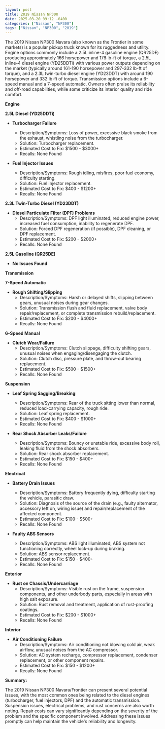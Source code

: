 ```yaml
---
layout: post
title: 2019 Nissan NP300
date: 2025-03-20 09:12 -0400
categories: ["Nissan", "NP300"]
tags: ["Nissan", "NP300", "2019"]
---
```

The 2019 Nissan NP300 Navara (also known as the Frontier in some markets) is a popular pickup truck known for its ruggedness and utility. Engine options commonly include a 2.5L inline-4 gasoline engine (QR25DE) producing approximately 166 horsepower and 178 lb-ft of torque, a 2.5L inline-4 diesel engine (YD25DDTi) with various power outputs depending on the market (typically around 161-190 horsepower and 297-332 lb-ft of torque), and a 2.3L twin-turbo diesel engine (YD23DDT) with around 190 horsepower and 332 lb-ft of torque. Transmission options include a 6-speed manual and a 7-speed automatic. Owners often praise its reliability and off-road capabilities, while some criticize its interior quality and ride comfort.

**Engine**

**2.5L Diesel (YD25DDTi)**

* **Turbocharger Failure**
    * Description/Symptoms: Loss of power, excessive black smoke from the exhaust, whistling noise from the turbocharger.
    * Solution: Turbocharger replacement.
    * Estimated Cost to Fix: $1500 - $3000+
    * Recalls: None Found

* **Fuel Injector Issues**
    * Description/Symptoms: Rough idling, misfires, poor fuel economy, difficulty starting.
    * Solution: Fuel injector replacement.
    * Estimated Cost to Fix: $400 - $1200+
    * Recalls: None Found

**2.3L Twin-Turbo Diesel (YD23DDT)**

* **Diesel Particulate Filter (DPF) Problems**
    * Description/Symptoms: DPF light illuminated, reduced engine power, increased fuel consumption, inability to regenerate DPF.
    * Solution: Forced DPF regeneration (if possible), DPF cleaning, or DPF replacement.
    * Estimated Cost to Fix: $200 - $2000+
    * Recalls: None Found

**2.5L Gasoline (QR25DE)**
* **No Issues Found**

**Transmission**

**7-Speed Automatic**

* **Rough Shifting/Slipping**
    * Description/Symptoms: Harsh or delayed shifts, slipping between gears, unusual noises during gear changes.
    * Solution: Transmission flush and fluid replacement, valve body repair/replacement, or complete transmission rebuild/replacement.
    * Estimated Cost to Fix: $200 - $4000+
    * Recalls: None Found

**6-Speed Manual**

* **Clutch Wear/Failure**
    * Description/Symptoms: Clutch slippage, difficulty shifting gears, unusual noises when engaging/disengaging the clutch.
    * Solution: Clutch disc, pressure plate, and throw-out bearing replacement.
    * Estimated Cost to Fix: $500 - $1500+
    * Recalls: None Found

**Suspension**

* **Leaf Spring Sagging/Breaking**
    * Description/Symptoms: Rear of the truck sitting lower than normal, reduced load-carrying capacity, rough ride.
    * Solution: Leaf spring replacement.
    * Estimated Cost to Fix: $400 - $1000+
    * Recalls: None Found

* **Rear Shock Absorber Leaks/Failure**
    * Description/Symptoms: Bouncy or unstable ride, excessive body roll, leaking fluid from the shock absorbers.
    * Solution: Rear shock absorber replacement.
    * Estimated Cost to Fix: $150 - $400+
    * Recalls: None Found

**Electrical**

* **Battery Drain Issues**
    * Description/Symptoms: Battery frequently dying, difficulty starting the vehicle, parasitic draw.
    * Solution: Diagnosis of the source of the drain (e.g., faulty alternator, accessory left on, wiring issue) and repair/replacement of the affected component.
    * Estimated Cost to Fix: $100 - $500+
    * Recalls: None Found

* **Faulty ABS Sensors**
    * Description/Symptoms: ABS light illuminated, ABS system not functioning correctly, wheel lock-up during braking.
    * Solution: ABS sensor replacement.
    * Estimated Cost to Fix: $150 - $400+
    * Recalls: None Found

**Exterior**

* **Rust on Chassis/Undercarriage**
    * Description/Symptoms: Visible rust on the frame, suspension components, and other underbody parts, especially in areas with high salt exposure.
    * Solution: Rust removal and treatment, application of rust-proofing coatings.
    * Estimated Cost to Fix: $200 - $1000+
    * Recalls: None Found

**Interior**

* **Air Conditioning Failure**
    * Description/Symptoms: Air conditioning not blowing cold air, weak airflow, unusual noises from the AC compressor.
    * Solution: AC system recharge, compressor replacement, condenser replacement, or other component repairs.
    * Estimated Cost to Fix: $150 - $1200+
    * Recalls: None Found

**Summary:**

The 2019 Nissan NP300 Navara/Frontier can present several potential issues, with the most common ones being related to the diesel engines (turbocharger, fuel injectors, DPF) and the automatic transmission. Suspension issues, electrical problems, and rust concerns are also worth noting. Repair costs can vary significantly depending on the severity of the problem and the specific component involved. Addressing these issues promptly can help maintain the vehicle's reliability and longevity.

